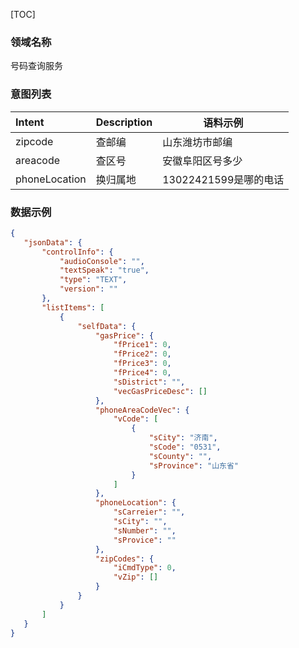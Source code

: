 [TOC]

### 领域名称

号码查询服务

### 意图列表

| Intent                         | Description                    | 语料示例                    |
| :----------------------------- | ------------------------------ | --------------------------- |
| zipcode                        | 查邮编                         |山东潍坊市邮编               |
| areacode                       | 查区号                         |	安徽阜阳区号多少            |
| phoneLocation                  | 换归属地                       |13022421599是哪的电话        |




### 数据示例 
 
 ```json
{
    "jsonData": {
        "controlInfo": {
            "audioConsole": "",
            "textSpeak": "true",
            "type": "TEXT",
            "version": ""
        },
        "listItems": [
            {
                "selfData": {
                    "gasPrice": {
                        "fPrice1": 0,
                        "fPrice2": 0,
                        "fPrice3": 0,
                        "fPrice4": 0,
                        "sDistrict": "",
                        "vecGasPriceDesc": []
                    },
                    "phoneAreaCodeVec": {
                        "vCode": [
                            {
                                "sCity": "济南",
                                "sCode": "0531",
                                "sCounty": "",
                                "sProvince": "山东省"
                            }
                        ]
                    },
                    "phoneLocation": {
                        "sCarreier": "",
                        "sCity": "",
                        "sNumber": "",
                        "sProvice": ""
                    },
                    "zipCodes": {
                        "iCmdType": 0,
                        "vZip": []
                    }
                }
            }
        ]
    }
}
```